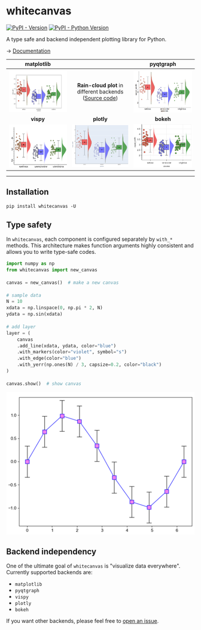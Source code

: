 # whitecanvas

[![PyPI - Version](https://img.shields.io/pypi/v/whitecanvas.svg)](https://pypi.org/project/whitecanvas)
[![PyPI - Python Version](https://img.shields.io/pypi/pyversions/whitecanvas.svg)](https://pypi.org/project/whitecanvas)

A type safe and backend independent plotting library for Python.

&rarr; [Documentation](https://hanjinliu.github.io/whitecanvas/)

|**matplotlib**||**pyqtgraph**|
|:--------:|:-:|:-------:|
|![](https://github.com/hanjinliu/whitecanvas/blob/main/images/raincloud_matplotlib.png)|**Rain-cloud plot** in different backends ([Source code](https://github.com/hanjinliu/whitecanvas/blob/main/examples/raincloud_plot.py))|![](https://github.com/hanjinliu/whitecanvas/blob/main/images/raincloud_pyqtgraph.png)|
|**vispy**|**plotly**|**bokeh**|
![](https://github.com/hanjinliu/whitecanvas/blob/main/images/raincloud_vispy.png)|![](https://github.com/hanjinliu/whitecanvas/blob/main/images/raincloud_plotly.png)|![](https://github.com/hanjinliu/whitecanvas/blob/main/images/raincloud_bokeh.png)|

-----

## Installation

```console
pip install whitecanvas -U
```

## Type safety

In `whitecanvas`, each component is configured separately by `with_*` methods.
This architecture makes function arguments highly consistent and allows you to
write type-safe codes.

```python
import numpy as np
from whitecanvas import new_canvas

canvas = new_canvas()  # make a new canvas

# sample data
N = 10
xdata = np.linspace(0, np.pi * 2, N)
ydata = np.sin(xdata)

# add layer
layer = (
    canvas
    .add_line(xdata, ydata, color="blue")
    .with_markers(color="violet", symbol="s")
    .with_edge(color="blue")
    .with_yerr(np.ones(N) / 3, capsize=0.2, color="black")
)

canvas.show()  # show canvas
```

![](https://github.com/hanjinliu/whitecanvas/blob/main/images/sin_with_err_matplotlib.png)

## Backend independency

One of the ultimate goal of `whitecanvas` is "visualize data everywhere".
Currently supported backends are:

- `matplotlib`
- `pyqtgraph`
- `vispy`
- `plotly`
- `bokeh`

If you want other backends, please feel free to [open an issue](https://github.com/hanjinliu/whitecanvas/issues).
